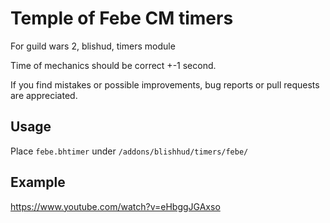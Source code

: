 # Temple of Febe CM timers
For guild wars 2, blishud, timers module

Time of mechanics should be correct +-1 second.

If you find mistakes or possible improvements, bug reports or pull requests are appreciated.

## Usage
Place `febe.bhtimer` under `/addons/blishhud/timers/febe/`

## Example
https://www.youtube.com/watch?v=eHbggJGAxso
